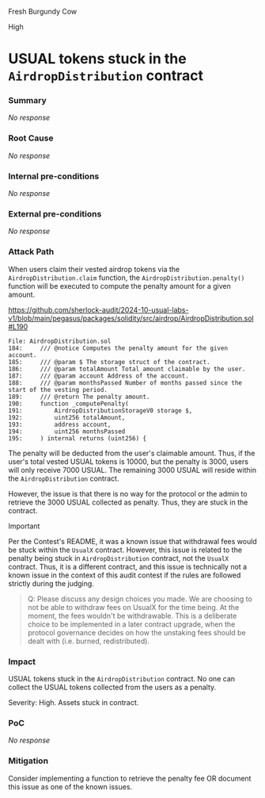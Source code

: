 Fresh Burgundy Cow

High

# USUAL tokens stuck in the `AirdropDistribution` contract

### Summary

_No response_

### Root Cause

_No response_

### Internal pre-conditions

_No response_

### External pre-conditions

_No response_

### Attack Path

When users claim their vested airdrop tokens via the `AirdropDistribution.claim` function, the `AirdropDistribution.penalty()` function will be executed to compute the penalty amount for a given amount.

https://github.com/sherlock-audit/2024-10-usual-labs-v1/blob/main/pegasus/packages/solidity/src/airdrop/AirdropDistribution.sol#L190

```solidity
File: AirdropDistribution.sol
184:     /// @notice Computes the penalty amount for the given account.
185:     /// @param $ The storage struct of the contract.
186:     /// @param totalAmount Total amount claimable by the user.
187:     /// @param account Address of the account.
188:     /// @param monthsPassed Number of months passed since the start of the vesting period.
189:     /// @return The penalty amount.
190:     function _computePenalty(
191:         AirdropDistributionStorageV0 storage $,
192:         uint256 totalAmount,
193:         address account,
194:         uint256 monthsPassed
195:     ) internal returns (uint256) {
```

The penalty will be deducted from the user's claimable amount. Thus, if the user's total vested USUAL tokens is 10000, but the penalty is 3000, users will only receive 7000 USUAL. The remaining 3000 USUAL will reside within the `AirdropDistribution` contract.

However, the issue is that there is no way for the protocol or the admin to retrieve the 3000 USUAL collected as penalty. Thus, they are stuck in the contract.

> [!IMPORTANT]
>
> Per the Contest's README, it was a known issue that withdrawal fees would be stuck within the `UsualX` contract. However, this issue is related to the penalty being stuck in `AirdropDistribution` contract, not the `UsualX` contract. Thus, it is a different contract, and this issue is technically not a known issue in the context of this audit contest if the rules are followed strictly during the judging.
>
> > Q: Please discuss any design choices you made.
> > We are choosing to not be able to withdraw fees on UsualX for the time being. At the moment, the fees wouldn't be withdrawable. This is a deliberate choice to be implemented in a later contract upgrade, when the protocol governance decides on how the unstaking fees should be dealt with (i.e. burned, redistributed).

### Impact

USUAL tokens stuck in the `AirdropDistribution` contract. No one can collect the USUAL tokens collected from the users as a penalty.

Severity: High. Assets stuck in contract.

### PoC

_No response_

### Mitigation

Consider implementing a function to retrieve the penalty fee OR document this issue as one of the known issues.